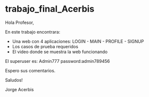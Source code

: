 # trabajo_final_Acerbis

Hola Profesor, 

En este trabajo encontrara:

- Una web con 4 aplicaciones: LOGIN - MAIN - PROFILE - SIGNUP
- Los casos de prueba requeridos
- El video donde se muestra la web funcionando

El superuser es: Admin777 password:admin789456

Espero sus comentarios.

Saludos!

Jorge Acerbis


